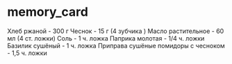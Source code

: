 # memory_card
Хлеб ржаной - 300 г
Чеснок - 15 г (4 зубчика )
Масло растительное - 60 мл (4 ст. ложки)
Соль - 1 ч. ложка
Паприка молотая - 1/4 ч. ложки
Базилик сушёный - 1 ч. ложка
Приправа сушёные помидоры с чесноком - 1,5 ч. ложки
